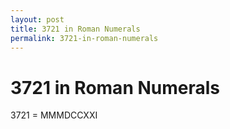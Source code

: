 ```yaml
---
layout: post
title: 3721 in Roman Numerals
permalink: 3721-in-roman-numerals
---
```


# 3721 in Roman Numerals

3721 = MMMDCCXXI

